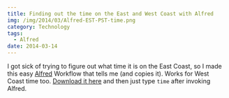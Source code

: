 ```yaml
---
title: Finding out the time on the East and West Coast with Alfred
img: /img/2014/03/Alfred-EST-PST-time.png
category: Technology
tags:
  - Alfred
date: 2014-03-14
---
```

I got sick of trying to figure out what time it is on the East Coast, so I made this easy [Alfred](http://alfredapp.com) Workflow that tells me (and copies it). Works for West Coast time too. [Download it here](/utilities/alfred/time-tools/Time-Tools.alfredworkflow) and then just type `time` after invoking Alfred.
